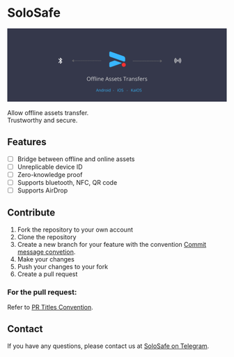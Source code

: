 # SoloSafe

<div style="text-align:center">
<img src="./solosafe_cover.png" max-width="500" min-width="200"/>
</div>

Allow offline assets transfer.  
Trustworthy and secure.  

## Features

- [ ] Bridge between offline and online assets
- [ ] Unreplicable device ID 
- [ ] Zero-knowledge proof
- [ ] Supports bluetooth, NFC, QR code
- [ ] Supports AirDrop

## Contribute

1. Fork the repository to your own account
2. Clone the repository
3. Create a new branch for your feature with the convention [Commit message convetion](https://www.conventionalcommits.org/en/v1.0.0/).
4. Make your changes
5. Push your changes to your fork
6. Create a pull request

### For the pull request:  
 Refer to [PR Titles Convention](https://flank.github.io/flank/pr_titles/).

## Contact 
If you have any questions, please contact us at [SoloSafe on Telegram](https://t.me/SoloSafe).

